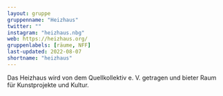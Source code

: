 ```yaml
---
layout: gruppe
gruppenname: "Heizhaus"
twitter: ""
instagram: "heizhaus.nbg"
web: https://heizhaus.org/
gruppenlabels: [räume, NFF]
last-updated: 2022-08-07
shortname: "heizhaus"
---
```


Das Heizhaus wird von dem Quellkollektiv e. V. getragen und bieter Raum für Kunstprojekte und Kultur.
